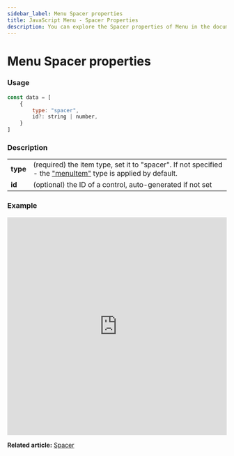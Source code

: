 ```yaml
---
sidebar_label: Menu Spacer properties
title: JavaScript Menu - Spacer Properties 
description: You can explore the Spacer properties of Menu in the documentation of the DHTMLX JavaScript UI library. Browse developer guides and API reference, try out code examples and live demos, and download a free 30-day evaluation version of DHTMLX Suite 7.
---
```


# Menu Spacer properties

### Usage

~~~js
const data = [
	{
		type: "spacer",
		id?: string | number,
	}
]
~~~

### Description

<table>
	<tbody>
        <tr>
			<td><b>type</b></td>
			<td>(required) the item type, set it to "spacer". If not specified - the <a href="../../configuring_menu_items#menuitem">"menuItem"</a> type is applied by default.</td>
		</tr>
        <tr>
			<td><b>id</b></td>
			<td>(optional) the ID of a control, auto-generated if not set</td>
		</tr>
    </tbody>
</table>

### Example

<iframe src="https://snippet.dhtmlx.com/fjaolual?mode=js" frameborder="0" class="snippet_iframe" width="100%" height="500"></iframe>

**Related article:** [Spacer](menu/configuring_menu_items.md#spacer)